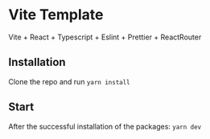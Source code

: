 # Vite Template

Vite + React + Typescript + Eslint + Prettier + ReactRouter

## Installation

Clone the repo and run `yarn install`

## Start

After the successful installation of the packages: `yarn dev`